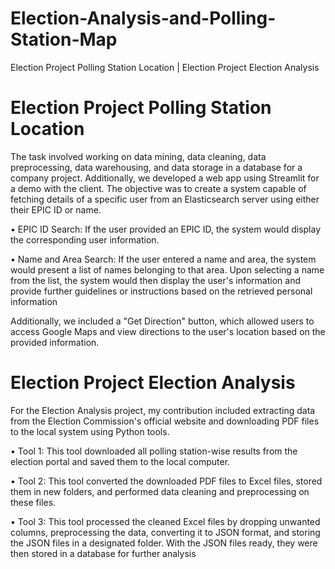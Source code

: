# Election-Analysis-and-Polling-Station-Map
Election Project Polling Station Location | Election Project Election Analysis

# Election Project Polling Station Location
The task involved working on data mining, data cleaning, data preprocessing, 
data warehousing, and data storage in a database for a company project. 
Additionally, we developed a web app using Streamlit for a demo with the 
client. The objective was to create a system capable of fetching details of a 
specific user from an Elasticsearch server using either their EPIC ID or name.

• EPIC ID Search: If the user provided an EPIC ID, the system would display 
the corresponding user information.

• Name and Area Search: If the user entered a name and area, the system would 
present a list of names belonging to that area. Upon selecting a name from the 
list, the system would then display the user's information and provide further 
guidelines or instructions based on the retrieved personal information

Additionally, we included a "Get Direction" button, which allowed users to access 
Google Maps and view directions to the user's location based on the provided 
information.

# Election Project Election Analysis
For the Election Analysis project, my contribution included extracting data from 
the Election Commission's official website and downloading PDF files to the 
local system using Python tools.

• Tool 1: This tool downloaded all polling station-wise results from the election 
portal and saved them to the local computer.

• Tool 2: This tool converted the downloaded PDF files to Excel files, stored them 
in new folders, and performed data cleaning and preprocessing on these files.

• Tool 3: This tool processed the cleaned Excel files by dropping unwanted 
columns, preprocessing the data, converting it to JSON format, and storing the 
JSON files in a designated folder.
With the JSON files ready, they were then stored in a database for further analysis  
